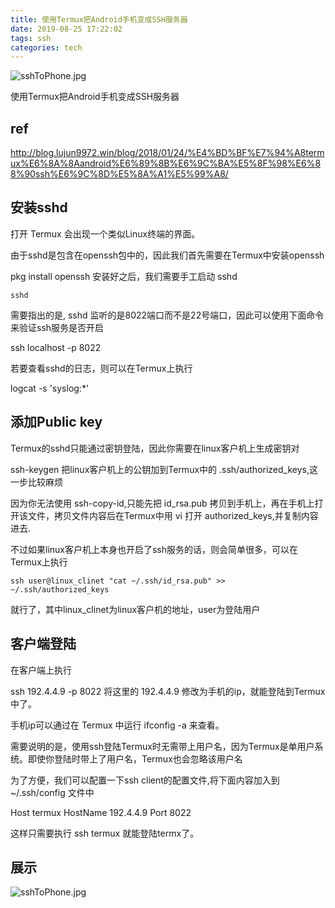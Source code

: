 ```yaml
---
title: 使用Termux把Android手机变成SSH服务器
date: 2019-08-25 17:22:02
tags: ssh
categories: tech
---
```


![sshToPhone.jpg](http://ww1.sinaimg.cn/mw690/005JrW9Kly1ge1o20mm8yj312u0jg431.jpg)

使用Termux把Android手机变成SSH服务器

<!--more-->


## ref

http://blog.lujun9972.win/blog/2018/01/24/%E4%BD%BF%E7%94%A8termux%E6%8A%8Aandroid%E6%89%8B%E6%9C%BA%E5%8F%98%E6%88%90ssh%E6%9C%8D%E5%8A%A1%E5%99%A8/

## 安装sshd

打开 Termux 会出现一个类似Linux终端的界面。

由于sshd是包含在openssh包中的，因此我们首先需要在Termux中安装openssh

pkg install openssh
安装好之后，我们需要手工启动 sshd

    sshd

需要指出的是, sshd 监听的是8022端口而不是22号端口，因此可以使用下面命令来验证ssh服务是否开启

ssh localhost -p 8022

若要查看sshd的日志，则可以在Termux上执行

logcat -s 'syslog:*' 

## 添加Public key


Termux的sshd只能通过密钥登陆，因此你需要在linux客户机上生成密钥对

ssh-keygen
把linux客户机上的公钥加到Termux中的 .ssh/authorized_keys,这一步比较麻烦

因为你无法使用 ssh-copy-id,只能先把 id_rsa.pub 拷贝到手机上，再在手机上打开该文件，拷贝文件内容后在Termux中用 vi 打开 authorized_keys,并复制内容进去.

不过如果linux客户机上本身也开启了ssh服务的话，则会简单很多，可以在Termux上执行

	ssh user@linux_clinet "cat ~/.ssh/id_rsa.pub" >> ~/.ssh/authorized_keys

就行了，其中linux_clinet为linux客户机的地址，user为登陆用户

## 客户端登陆

在客户端上执行

ssh 192.4.4.9 -p 8022
将这里的 192.4.4.9 修改为手机的ip，就能登陆到Termux中了。

手机ip可以通过在 Termux 中运行 ifconfig -a 来查看。

需要说明的是，使用ssh登陆Termux时无需带上用户名，因为Termux是单用户系统。即使你登陆时带上了用户名，Termux也会忽略该用户名

为了方便，我们可以配置一下ssh client的配置文件,将下面内容加入到 ~/.ssh/config 文件中

Host termux
     HostName 192.4.4.9
     Port 8022


这样只需要执行 ssh termux 就能登陆termx了。

## 展示

![sshToPhone.jpg](http://ww1.sinaimg.cn/mw690/005JrW9Kly1ge1o20mm8yj312u0jg431.jpg)
